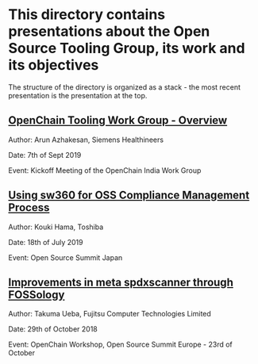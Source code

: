 # This directory contains presentations about the Open Source Tooling Group, its work and its objectives

The structure of the directory is organized as a stack - the most recent presentation is the presentation at the top.

## [OpenChain Tooling Work Group - Overview](./Global-Tooling-Group-Overview.pdf)

Author: Arun Azhakesan, Siemens Healthineers

Date: 7th of Sept 2019

Event: Kickoff Meeting of the OpenChain India Work Group 

## [Using sw360 for OSS Compliance Management Process](./OpenSourceSummitJapan_final.pdf)
Author: Kouki Hama, Toshiba

Date: 18th of July 2019

Event: Open Source Summit Japan 

## [Improvements in meta spdxscanner through FOSSology](./improvementsinmeta-spdxscannerthroughfossology-uebasan-181029071530.pdf)
Author: Takuma Ueba, Fujitsu Computer Technologies Limited

Date: 29th of October 2018

Event: OpenChain Workshop, Open Source Summit Europe - 23rd of October 
